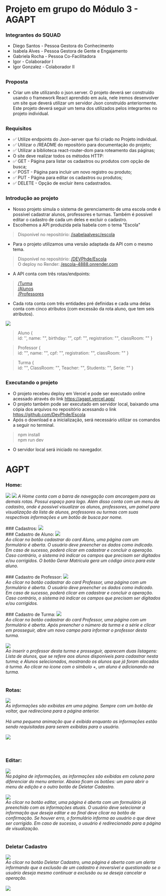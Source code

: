 # Projeto em grupo do Módulo 3 - AGAPT
### Integrantes do SQUAD
- Diego Santos - Pessoa Gestora do Conhecimento
- Isabela Alves - Pessoa Gestora de Gente e Engajamento
- Gabriela Rocha - Pessoa Co-Facilitadora
- Igor - Colaborador I
- Igor Gonzalez - Colaborador II
##
### Proposta
- Criar um site utilizando o json.server. O projeto deverá ser construído usando o framework React aprendido em aula, nele iremos desenvolver um site que deverá utilizar um servidor Json construído anteriormente. Este projeto deverá seguir um tema dos utilizados pelos integrantes no projeto individual.
##
### Requisitos
- ✅ Utilize endpoints do Json-server que foi criado no Projeto individual.
- ✅ Utilizar o /README do repositório para documentação do projeto;
- ✅ Utilizar a biblioteca react-router-dom para roteamento das páginas;
- O site deve realizar todos os métodos HTTP:
- ✅ GET - Página para listar os cadastros ou produtos com opção de busca;
- ✅ POST - Página para incluir um novo registro ou produto;
- ✅ PUT - Página para editar os cadastros ou produtos;
- ✅ DELETE - Opção de excluir itens cadastrados.
##
### Introdução ao projeto
- Nosso projeto simula o sistema de gerenciamento de uma escola onde é possível cadastrar alunos, professores e turmas. Também é possível editar o cadastro de cada um deles e excluir o cadastro.
- Escolhemos a API produzida pela Isabela com o tema "Escola"
> Disponível no repositório: [/isabelaalvesc/escola](https://github.com/isabelaalvesc/Escola.git)
- Para o projeto utilizamos uma versão adaptada da API com o mesmo tema.
> Disponível no repositório: [/DEVPhde/Escola](https://github.com/DevPhde/Escola.git)<br>
> O deploy no Render:  [/escola-4888.onrender.com](https://escola-4888.onrender.com)
- A API conta com três rotas/endpoints:
> [/Turma](https://github.com/DevPhde/Escola/blob/DEV/src/routes/NewClass.jsx)<br>
> [/Alunos](https://github.com/DevPhde/Escola/blob/DEV/src/routes/NewStudent.jsx)<br>
> [/Professores](https://github.com/DevPhde/Escola/blob/DEV/src/routes/NewTeacher.jsx)
- Cada rota conta com três entidades pré definidas e cada uma delas conta com cinco atributos (com excessão da rota aluno, que tem seis atributos).

<img src="/README/Fluxograma.jpeg">

> Aluno
> {<br>
    id: '',
    name: "",
    birthday: "",
    cpf: "",
    registration: "",
    classRoom: ""
   }

> Professor
> {<br>
    id: "",
    name: "",
    cpf: "",
    registration: "",
    classRoom: ""
    }

> Turma
> {<br>
    id: "",
    ClassRoom: "",
    Teacher: "",
    Students: "",
    Serie: ""
    }

##
### Executando o projeto
- O projeto recebeu deploy em Vercel e pode ser executado online acessado através do link <https://agapt.vercel.app/>
- O projeto também pode ser executado em servidor local, baixando uma cópia dos arquivos no repositório acessando o link <https://github.com/DevPhde/Escola>
- Após o download e a inicialização, será necessário utilizar os comandos a seguir no terminal.
>npm install<br>
>npm run dev
- O servidor local será iniciado no navegador.
##
# AGPT
### Home:
<img src="/README/home.jpeg">
<img src="/README/home2.jpeg">
<i>A Home conta com a barra de navegação com ancoragem para as demais rotas. Possui espaço para logo. Além disso conta com um menu de cadastro, onde é possível visualizar os alunos, professores, um painel para visualização da lista de alunos, professores ou turmas com suas respectivas informações e um botão de busca por nome.</i><br><br>
### Cadastros: 
<img src="/README/cadastros.jpeg"><br>
### Cadastro de Aluno: 
<img src="/README/cadastroaluno.jpeg"><br>
<i>Ao clicar no botão cadastrar do card Aluno, uma página com um formulário é aberta. O usuário deve preencher os dados como indicado. Em caso de sucesso, poderá clicar em cadastrar e concluir a operação. Caso contrário, o sistema irá indicar os campos que precisam ser digitados e/ou corrigidos. O botão Gerar Matrícula gera um código único para este aluno.
</i><br><br>
### Cadastro de Professor: 
<img src="/README/cadastroprofessor.jpeg"><br>
<i>Ao clicar no botão cadastrar do card Professor, uma página com um formulário é aberta. O usuário deve preencher os dados como indicado. Em caso de sucesso, poderá clicar em cadastrar e concluir a operação. Caso contrário, o sistema irá indicar os campos que precisam ser digitados e/ou corrigidos.</i><br><br>
### Cadastro de Turma: 
<img src="/README/cadastroturma.jpeg"><br>
<i>Ao clicar no botão cadastrar do card Professor, uma página com um formulário é aberta. Após preencher o número da turma e a série e clicar em prosseguir, abre um novo campo para informar o professor desta turma.</i><br><br>
<img src="/README/cadastroturma2.jpeg"><br>
<i>Ao inserir o professor desta turma e prosseguir, aparecem duas listagens: Lista de alunos, que se refere aos alunos disponíveis para cadastrar nesta turma; e Alunos selecionados, mostrando os alunos que já foram alocados à turma. Ao clicar no ícone com o símbolo +, um aluno é adicionando na turma. </i><br><br>

### Rotas:
<img src="/README/informacoesturma.jpeg"><br>
<i>As informações são exibidas em uma página. Sempre com um botão de voltar, que redireciona para a página anterior.</i><br><br>
<i>Há uma pequena animação que é exibida enquanto as informações estão sendo requisitadas para serem exibidas para o usuário.</i><br><br>
<img src="/README/carregando.jpeg"><br>
<i></i><br><br>

### Editar:
<img src="/README/informacoesaluno.jpeg"><br>
<i>Na página de informações, as informações são exibidas em coluna para diferenciar do menu anterior. Abaixo ficam os botões: um para abrir o menu de edição e o outro botão de Deletar Cadastro.</i><br><br>
<img src="/README/edicaoaluno.jpeg"><br>
<i>Ao clicar no botão editar, uma página é aberta com um formulário já preenchido com as informações atuais. O usuário deve selecionar a informação que deseja editar e ao final deve clicar no botão de confirmação. Se houver erro, o formulário informa ao usuário o que deve ser corrigido. Em caso de sucesso, o usuário é redirecionado para a página de visualização.</i><br><br>

### Deletar Cadastro
<img src="/README/informacoesprofessor.jpeg"><br>
<i>Ao clicar no botão Deletar Cadastro, uma página é aberta com um alerta informando que a exclusão de um cadastro é ireversível e questionado se o usuário deseja mesmo continuar a exclusão ou se deseja cancelar a operação.</i><br><br>
<img src="/README/excluir.jpeg"><br>